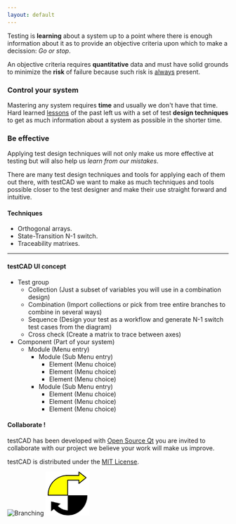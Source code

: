 ```yaml
---
layout: default
---
```


Testing is **learning** about a system up to a point where there is enough information about it as to provide an objective criteria upon which to make a decission: _Go or stop_.

An objective criteria requires **quantitative** data and must have solid grounds to minimize the **risk** of failure because such risk is [always](https://www.testingexcellence.com/seven-principles-of-software-testing/) present.

### Control your system

Mastering any system requires **time** and usually we don't have that time. Hard learned [lessons](http://www.testingeducation.org/BBST/testdesign/KanerBachPettichord_Lessons_Learned_in_SW_testingCh3-1.pdf) of the past left us with a set of test **design techniques** to get as much information about a system as possible in the shorter time.

### Be effective

Applying test design techniques will not only make us more effective at testing but will also help us _learn from our mistakes_.

There are many test design techniques and tools for applying each of them out there, with testCAD we want to make as much techniques and tools possible closer to the test designer and make their use straight forward and intuitive. 

#### Techniques

*   Orthogonal arrays.
*   State-Transition N-1 switch.
*   Traceability matrixes.

* * *

#### testCAD UI concept

- Test group
  - Collection (Just a subset of variables you will use in a combination design)
  - Combination (Import collections or pick from tree entire branches to combine in several ways)
  - Sequence (Design your test as a workflow and generate N-1 switch test cases from the diagram)
  - Cross check (Create a matrix to trace between axes)
- Component (Part of your system)
  - Module (Menu entry)
    - Module (Sub Menu entry)
      - Element (Menu choice)
      - Element (Menu choice)
      - Element (Menu choice)
    - Module (Sub Menu entry)
      - Element (Menu choice)
      - Element (Menu choice)
      - Element (Menu choice)

#### Collaborate !

testCAD has been developed with [Open Source Qt](https://www.qt.io/download) you are invited to collaborate with our project we believe your work will make us improve.

testCAD is distributed under the [MIT License](https://choosealicense.com/licenses/mit/). 

![Branching](https://guides.github.com/activities/hello-world/branching.png)
![testcad](./assets/images/appIcon.png)

